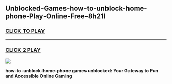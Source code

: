 
## Unblocked-Games-how-to-unblock-home-phone-Play-Online-Free-8h21l
<h3>
<a href="https://premium76.site?title=how-to-unblock-home-phone&ref=26A">CLICK TO PLAY</a></h3>
<hr>

<h3>
<a href="https://premium76.site?title=how-to-unblock-home-phone&ref=26A">CLICK 2 PLAY</a>
  
</h3>

<a href="https://premium76.site?title=how-to-unblock-home-phone&ref=26A"><img src="https://clearcache.store/games.png"></a>


**how-to-unblock-home-phone games unblocked: Your Gateway to Fun and Accessible Online Gaming**
